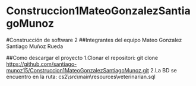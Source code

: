 # Construccion1MateoGonzalezSantiagoMunoz
#Construcción de software 2 ##Integrantes del equipo 
Mateo Gonzalez
Santiago Muñoz Rueda

##Como descargar el proyecto
1.Clonar el repositori: git clone https://github.com/santiago-munoz15/Construccion1MateoGonzalezSantiagoMunoz.git
2.La BD se encuentro en la ruta: cs2\src\main\resources\veterinarian.sql
